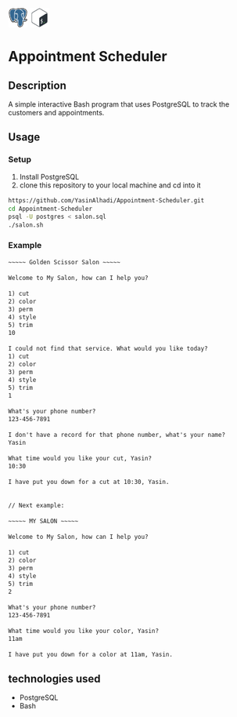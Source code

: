 <img src="postgresql-original.svg" height="40" width="40"/>  <img src="bash-original.svg" height="40" width="40"/>

# Appointment Scheduler

## Description

A simple interactive Bash program that uses PostgreSQL to track the customers and appointments.

## Usage

### Setup
1. Install PostgreSQL
2. clone this repository to your local machine and cd into it
```bash
https://github.com/YasinAlhadi/Appointment-Scheduler.git
cd Appointment-Scheduler
psql -U postgres < salon.sql
./salon.sh
```

### Example
```
~~~~~ Golden Scissor Salon ~~~~~

Welcome to My Salon, how can I help you?

1) cut
2) color
3) perm
4) style
5) trim
10

I could not find that service. What would you like today?
1) cut
2) color
3) perm
4) style
5) trim
1

What's your phone number?
123-456-7891

I don't have a record for that phone number, what's your name?
Yasin

What time would you like your cut, Yasin?
10:30

I have put you down for a cut at 10:30, Yasin.


// Next example:

~~~~~ MY SALON ~~~~~

Welcome to My Salon, how can I help you?

1) cut
2) color
3) perm
4) style
5) trim
2

What's your phone number?
123-456-7891

What time would you like your color, Yasin?
11am

I have put you down for a color at 11am, Yasin.
```

## technologies used
- PostgreSQL
- Bash